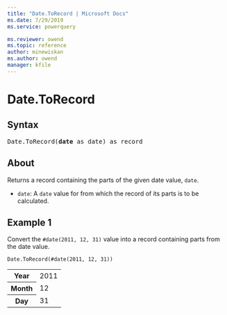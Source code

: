 ```yaml
---
title: "Date.ToRecord | Microsoft Docs"
ms.date: 7/29/2019
ms.service: powerquery

ms.reviewer: owend
ms.topic: reference
author: minewiskan
ms.author: owend
manager: kfile
---
```

# Date.ToRecord

## Syntax

<pre>
Date.ToRecord(<b>date</b> as date) as record
</pre>
  
## About  
Returns a record containing the parts of the given date value, `date`. <ul> <li><code>date</code>: A <code>date</code> value for from which the record of its parts is to be calculated.</li> </ul>

## Example 1
Convert the `#date(2011, 12, 31)` value into a record containing parts from the date value.

```powerquery-m
Date.ToRecord(#date(2011, 12, 31))
```

<table> <tr> <th>Year</th> <td>2011</td> </tr> <tr> <th>Month</th> <td>12</td> </tr> <tr> <th>Day</th> <td>31</td> </tr> </table>
